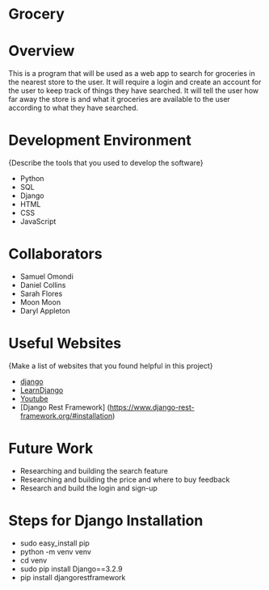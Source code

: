 # Grocery

# Overview

This is a program that will be used as a web app to search for groceries in the nearest store to the user. It will require a login and create an account for the user to keep track of things they have searched. It will tell the user how far away the store is and what it groceries are available to the user according to what they have searched. 

# Development Environment

{Describe the tools that you used to develop the software}

* Python 
* SQL 
* Django 
* HTML 
* CSS 
* JavaScript 

# Collaborators

* Samuel Omondi 
* Daniel Collins
* Sarah Flores
* Moon Moon
* Daryl Appleton

# Useful Websites

{Make a list of websites that you found helpful in this project}
* [django](https://docs.djangoproject.com/en/3.2/topics/class-based-views/)
* [LearnDjango](https://learndjango.com/tutorials/django-search-tutorial)
* [Youtube](https://www.youtube.com/watch?v=ZsJRXS_vrw0)
* [Django Rest Framework] (https://www.django-rest-framework.org/#installation)

# Future Work

* Researching and building the search feature
* Researching and building the price and where to buy feedback
* Research and build the login and sign-up

# Steps for Django Installation

* sudo easy_install pip
* python -m venv venv
* cd venv
* sudo pip install Django==3.2.9
* pip install djangorestframework
